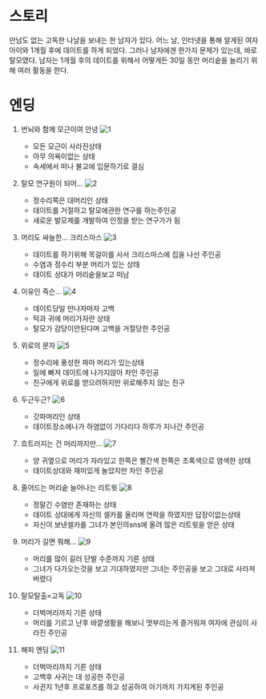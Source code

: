 스토리
=====

만남도 없는 고독한 나날을 보내는 한 남자가 있다. 어느 날, 인터넷을 통해 알게된 여자아이와 1개월 후에 데이트를 하게 되었다. 그러나 남자에겐 한가지 문제가 있는데, 바로 탈모였다.
남자는 1개월 후의 데이트를 위해서 어떻게든 30일 동안 머리숱을 늘리기 위해 여러 활동을 한다.


엔딩
===



1. 번뇌와 함께 모근이여 안녕
![1](https://user-images.githubusercontent.com/43509682/47777612-7673ae80-dd38-11e8-8254-7c3ffe8706a6.PNG)


   * 모든 모근이 사라진상태
   * 아무 의욕이없는 상태
   * 속세에서 떠나 불교에 입문하기로 결심

2. 탈모 연구원이 되어...
![2](https://user-images.githubusercontent.com/43509682/47777613-770c4500-dd38-11e8-9b4c-d716eb7b414b.PNG)


   * 정수리쪽은 대머리인 상태

   - 데이트를 거절하고 탈모에관한 연구를 하는주인공
   - 새로운 발모제를 개발하여 인정을 받는 연구가가 됨

3. 머리도 싸늘한... 크리스마스
![3](https://user-images.githubusercontent.com/43509682/47777614-770c4500-dd38-11e8-83c8-2d3260b16841.PNG)


   * 데이트를 하기위해 목걸이를 사서 크리스마스에 집을 나선 주인공
   * 수염과 정수리 부분 머리가 있는 상태
   * 데이트 상대가 머리숱을보고 떠남

4. 이유인 즉슨...
![4](https://user-images.githubusercontent.com/43509682/47777615-770c4500-dd38-11e8-9b9f-58f0d6859335.PNG)


   - 데이트당일 만나자마자 고백
   - 턱과 귀에 머리가자란 상태
   - 탈모가 감당이안된다며 고백을 거절당한 주인공

5. 위로의 문자
![5](https://user-images.githubusercontent.com/43509682/47777604-75428180-dd38-11e8-9847-4771b60da271.PNG)


   * 정수리에 풍성한 파마 머리가 있는상태
   * 일에 빠져 데이트에 나가지않아 차인 주인공
   * 친구에게 위로를 받으려하지만 위로해주지 않는 친구

6. 두근두근?
![6](https://user-images.githubusercontent.com/43509682/47777605-75428180-dd38-11e8-9649-10bdd44d8a34.PNG)


   * 갓파머리인 상태
   * 데이트장소에나가 하염없이 기다리다 하루가 지나간 주인공

7. 흐트러지는 건 머리까지만...
![7](https://user-images.githubusercontent.com/43509682/47777606-75428180-dd38-11e8-9c23-e60f54338408.PNG)


   * 양 귀옆으로 머리가 자라있고 한쪽은 빨간색 한쪽은 초록색으로 염색한 상태
   * 데이트상대와 재미있게 놀았지만 차인 주인공

8. 줄어드는 머리숱 늘어나는 리트윗
![8](https://user-images.githubusercontent.com/43509682/47777607-75db1800-dd38-11e8-9cd5-44fa61f8fbfb.PNG)


   * 정말긴 수염만 존재하는 상태
   * 데이트 상대에게 자신의 셀카를 올리며 연락을 하였지만 답장이없는상태
   * 자신이 보낸셀카를 그녀가 본인의sns에 올려 많은 리트윗을 얻은 상태

9. 머리가 길면 뭐해...
![9](https://user-images.githubusercontent.com/43509682/47777609-75db1800-dd38-11e8-9bfd-d29fbd008331.PNG)


   * 머리를 많이 길러 단발 수준까지 기른 상태
   * 그녀가 다가오는것을 보고 기대하였지만 그녀는 주인공을 보고 그대로 사라져버렸다

10. 탈모탈출=고독
![10](https://user-images.githubusercontent.com/43509682/47777610-7673ae80-dd38-11e8-941e-6b9140564c93.PNG)

    * 더벅머리까지 기른 상태
    * 머리를 기르고 난후 바깥생활을 해보니 멋부리는게 즐거워져 여자에 관심이 사라진 주인공

11. 해피 엔딩 
![11](https://user-images.githubusercontent.com/43509682/47777611-7673ae80-dd38-11e8-9010-d3868f505070.PNG)

    * 더벅마리까지 기른 상태
    * 고백후 사귀는 데 성공한 주인공
    * 사귄지 1년후 프로포즈를 하고 성공하여 아기까지 가지게된 주인공





